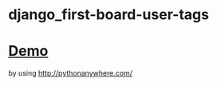 # django_first-board-user-tags

# [Demo](http://monstrek.pythonanywhere.com/) 
by using http://pythonanywhere.com/
